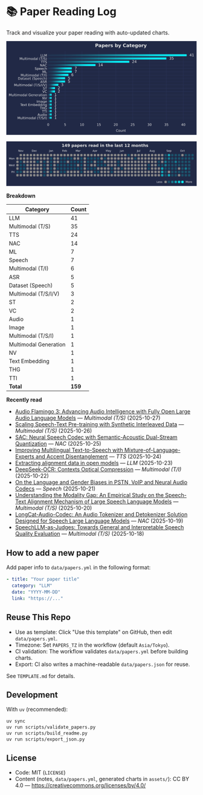 # 📚 Paper Reading Log

Track and visualize your paper reading with auto-updated charts.

<!--CHART_START-->
![By category](assets/category_stylish.svg)

![Activity heatmap](assets/activity_heatmap.svg)


**Breakdown**

| Category | Count |
|---|---|
| LLM | 41 |
| Multimodal (T/S) | 35 |
| TTS | 24 |
| NAC | 14 |
| ML | 7 |
| Speech | 7 |
| Multimodal (T/I) | 6 |
| ASR | 5 |
| Dataset (Speech) | 5 |
| Multimodal (T/S/I/V) | 3 |
| ST | 2 |
| VC | 2 |
| Audio | 1 |
| Image | 1 |
| Multimodal (T/S/I) | 1 |
| Multimodal Generation | 1 |
| NV | 1 |
| Text Embedding | 1 |
| THG | 1 |
| TTI | 1 |
| **Total** | **159** |

**Recently read**

- [Audio Flamingo 3: Advancing Audio Intelligence with Fully Open Large Audio Language Models](https://arxiv.org/abs/2507.08128) — *Multimodal (T/S)* (2025-10-27)
- [Scaling Speech-Text Pre-training with Synthetic Interleaved Data](https://arxiv.org/abs/2411.17607) — *Multimodal (T/S)* (2025-10-26)
- [SAC: Neural Speech Codec with Semantic-Acoustic Dual-Stream Quantization](https://www.arxiv.org/abs/2510.16841) — *NAC* (2025-10-25)
- [Improving Multilingual Text-to-Speech with Mixture-of-Language-Experts and Accent Disentanglement](https://www.isca-archive.org/interspeech_2024/wu24f_interspeech.pdf) — *TTS* (2025-10-24)
- [Extracting alignment data in open models](https://arxiv.org/abs/2510.18554) — *LLM* (2025-10-23)
- [DeepSeek-OCR: Contexts Optical Compression](https://github.com/deepseek-ai/DeepSeek-OCR/blob/main/DeepSeek_OCR_paper.pdf) — *Multimodal (T/I)* (2025-10-22)
- [On the Language and Gender Biases in PSTN, VoIP and Neural Audio Codecs](https://www.isca-archive.org/interspeech_2025/altwlkany25_interspeech.pdf) — *Speech* (2025-10-21)
- [Understanding the Modality Gap: An Empirical Study on the Speech-Text Alignment Mechanism of Large Speech Language Models](https://arxiv.org/abs/2510.12116) — *Multimodal (T/S)* (2025-10-20)
- [LongCat-Audio-Codec: An Audio Tokenizer and Detokenizer Solution Designed for Speech Large Language Models](https://github.com/meituan-longcat/LongCat-Audio-Codec/blob/main/tech_report.pdf) — *NAC* (2025-10-19)
- [SpeechLLM-as-Judges: Towards General and Interpretable Speech Quality Evaluation](https://arxiv.org/abs/2510.14664) — *Multimodal (T/S)* (2025-10-18)
<!--CHART_END-->

## How to add a new paper

Add paper info to `data/papers.yml` in the following format:

```yaml
- title: "Your paper title"
  category: "LLM"
  date: "YYYY-MM-DD"
  link: "https://..."
```

## Reuse This Repo

- Use as template: Click "Use this template" on GitHub, then edit `data/papers.yml`.
- Timezone: Set `PAPERS_TZ` in the workflow (default `Asia/Tokyo`).
- CI validation: The workflow validates `data/papers.yml` before building charts.
- Export: CI also writes a machine-readable `data/papers.json` for reuse.

See `TEMPLATE.md` for details.

## Development

With `uv` (recommended):

```
uv sync
uv run scripts/validate_papers.py
uv run scripts/build_readme.py
uv run scripts/export_json.py
```

## License

- Code: MIT (`LICENSE`)
- Content (notes, `data/papers.yml`, generated charts in `assets/`): CC BY 4.0 — https://creativecommons.org/licenses/by/4.0/
